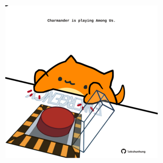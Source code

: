 <!-- built at 24/09/2025, 12:00:42 UTC -->
<p align="center">
  <img width="500" height="500" src="./ReadmeImage.svg">
</p>
